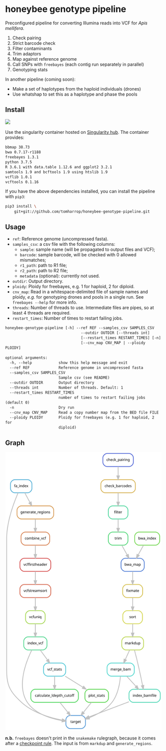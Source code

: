 # honeybee genotype pipeline

Preconfigured pipeline for converting Illumina reads into VCF for *Apis mellifera*.

1. Check pairing
2. Strict barcode check 
3. Filter contaminants
4. Trim adaptors
5. Map against reference genome
6. Call SNPs with `freebayes` (each contig run separately in parallel)
7. Genotyping stats

In another pipeline (coming soon):

- Make a set of haplotypes from the haploid individuals (drones)
- Use whatshap to set this as a haplotype and phase the pools

## Install

[![](https://www.singularity-hub.org/static/img/hosted-singularity--hub-%23e32929.svg)](https://singularity-hub.org/collections/3839)

Use the singularity container hosted on [Singularity hub](https://singularity-hub.org/collections/3839). The container provides:

```
bbmap 38.73
bwa 0.7.17-r1188
freebayes 1.3.1
python 3.7.5
R 3.6.1 with data.table 1.12.6 and ggplot2 3.2.1
samtools 1.9 and bcftools 1.9 using htslib 1.9
vcflib 1.0.1
vcftools 0.1.16
```

If you have the above dependencies installed, you can install the pipeline with `pip3`:

```bash
pip3 install \
    git+git://github.com/tomharrop/honeybee-genotype-pipeline.git
```

## Usage

- `ref`: Reference genome (uncompressed fasta).
- `samples_csv`: a csv file with the following columns:
    - `sample`: sample name (will be propagated to output files and VCF);
    - `barcode`: sample barcode, will be checked with 0 allowed mismatches;
    - `r1_path`: path to R1 file;
    - `r2_path`: path to R2 file;
    - `metadata` (optional): currently not used.
- `outdir`: Output directory.
- `ploidy`: Ploidy for freebayes, e.g. 1 for haploid, 2 for diploid.
- `cnv_map`: Read in a whitespace-delimited file of sample names and ploidy, *e.g.* for genotyping drones and pools in a single run. See `freebayes --help` for more info.
- `threads`: Number of threads to use. Intermediate files are pipes, so at least 4 threads are required.
- `restart_times`: Number of times to restart failing jobs.

```
honeybee-genotype-pipeline [-h] --ref REF --samples_csv SAMPLES_CSV
                                  --outdir OUTDIR [--threads int]
                                  [--restart_times RESTART_TIMES] [-n]
                                  [--cnv_map CNV_MAP | --ploidy PLOIDY]

optional arguments:
  -h, --help            show this help message and exit
  --ref REF             Reference genome in uncompressed fasta
  --samples_csv SAMPLES_CSV
                        Sample csv (see README)
  --outdir OUTDIR       Output directory
  --threads int         Number of threads. Default: 1
  --restart_times RESTART_TIMES
                        number of times to restart failing jobs (default 0)
  -n                    Dry run
  --cnv_map CNV_MAP     Read a copy number map from the BED file FILE
  --ploidy PLOIDY       Ploidy for freebayes (e.g. 1 for haploid, 2 for
                        diploid)
```

## Graph

![](graph.svg)

**n.b.** `freebayes` doesn't print in the `snakemake` rulegraph, because it comes after a [checkpoint rule](https://snakemake.readthedocs.io/en/stable/snakefiles/rules.html#data-dependent-conditional-execution). The input is from `markdup` and `generate_regions`.
